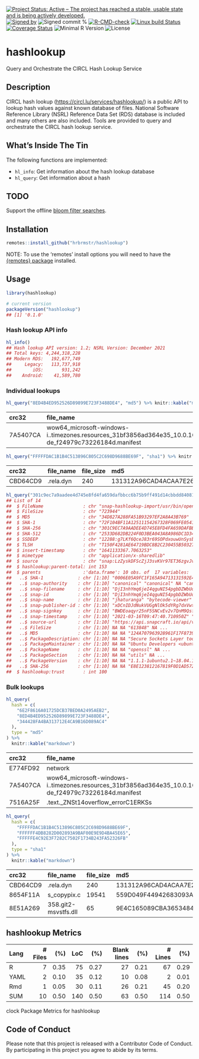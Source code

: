 
[![Project Status: Active – The project has reached a stable, usable
state and is being actively
developed.](https://www.repostatus.org/badges/latest/active.svg)](https://www.repostatus.org/#active)
[![Signed
by](https://img.shields.io/badge/Keybase-Verified-brightgreen.svg)](https://keybase.io/hrbrmstr)
![Signed commit
%](https://img.shields.io/badge/Signed_Commits-100%25-lightgrey.svg)
[![R-CMD-check](https://github.com/hrbrmstr/hashlookup/workflows/R-CMD-check/badge.svg)](https://github.com/hrbrmstr/hashlookup/actions?query=workflow%3AR-CMD-check)
[![Linux build
Status](https://travis-ci.org/hrbrmstr/hashlookup.svg?branch=master)](https://travis-ci.org/hrbrmstr/hashlookup)
[![Coverage
Status](https://codecov.io/gh/hrbrmstr/hashlookup/branch/master/graph/badge.svg)](https://codecov.io/gh/hrbrmstr/hashlookup)
![Minimal R
Version](https://img.shields.io/badge/R%3E%3D-3.6.0-blue.svg)
![License](https://img.shields.io/badge/License-MIT-blue.svg)

# hashlookup

Query and Orchestrate the CIRCL Hash Lookup Service

## Description

CIRCL hash lookup (<https://circl.lu/services/hashlookup/>) is a public
API to lookup hash values against known database of files. National
Software Reference Library (NSRL) Reference Data Set (RDS) database is
included and many others are also included. Tools are provided to query
and orchestrate the CIRCL hash lookup service.

## What’s Inside The Tin

The following functions are implemented:

-   `hl_info`: Get information about the hash lookup database
-   `hl_query`: Get information about a hash

## TODO

Support the offline [bloom filter
searches](https://circl.lu/services/hashlookup/#querying-hashlookup-without-online-queries).

## Installation

``` r
remotes::install_github("hrbrmstr/hashlookup")
```

NOTE: To use the ‘remotes’ install options you will need to have the
[{remotes} package](https://github.com/r-lib/remotes) installed.

## Usage

``` r
library(hashlookup)

# current version
packageVersion("hashlookup")
## [1] '0.1.0'
```

### Hash lookup API info

``` r
hl_info()
## Hash lookup API version: 1.2; NSRL Version: December 2021
## Total keys: 4,244,318,228
## Modern RDS:   192,677,749
##     Legacy:   113,737,918
##        iOS:       931,242
##    Android:    41,589,780
```

### Individual lookups

``` r
hl_query("8ED4B4ED952526D89899E723F3488DE4", "md5") %>% knitr::kable("markdown")
```

| crc32    | file_name                                                                                                      | file_size | md5                              | op_system_code | product_code | sha_1                                    | special_code | db              | insert_timestamp   | source |
|:---------|:---------------------------------------------------------------------------------------------------------------|:----------|:---------------------------------|:---------------|:-------------|:-----------------------------------------|:-------------|:----------------|:-------------------|:-------|
| 7A5407CA | wow64_microsoft-windows-i..timezones.resources_31bf3856ad364e35_10.0.16299.579_de-de_f24979c73226184d.manifest | 2520      | 8ED4B4ED952526D89899E723F3488DE4 | 362            | 190742       | 00000079FD7AAC9B2F9C988C50750E1F50B27EB5 |              | nsrl_modern_rds | 1638572532.3165467 | NSRL   |

``` r
hl_query("FFFFFDAC1B1B4C513896C805C2C698D9688BE69F", "sha1") %>% knitr::kable("markdown")
```

| crc32    | file_name | file_size | md5                              | op_system_code | product_code | sha_1                                    | special_code | db              | insert_timestamp   | source |
|:---------|:----------|:----------|:---------------------------------|:---------------|:-------------|:-----------------------------------------|:-------------|:----------------|:-------------------|:-------|
| CBD64CD9 | .rela.dyn | 240       | 131312A96CAD4ACAA7E2631A34A0D47C | 362            | 163709       | FFFFFDAC1B1B4C513896C805C2C698D9688BE69F |              | nsrl_modern_rds | 1638670863.3919017 | NSRL   |

``` r
hl_query("301c9ec7a9aadee4d745e8fd4fa659dafbbcc6b75b9ff491d14cbbdd840814e9", "sha256") %>% str()
## List of 14
##  $ FileName               : chr "snap-hashlookup-import/usr/bin/openssl"
##  $ FileSize               : chr "723944"
##  $ MD5                    : chr "34D827A288FA51B93297EF2A8A43B769"
##  $ SHA-1                  : chr "72F104BF11A12511154267328F069FE0541E841E"
##  $ SHA-256                : chr "301C9EC7A9AADEE4D745E8FD4FA659DAFBBCC6B75B9FF491D14CBBDD840814E9"
##  $ SHA-512                : chr "2533D682DB224F0D3BEA043A8A986DC1D341FBEFFD158CB97CD360190BE091F43CC6DBF07E6E985CC0DCE17ADC207A61AC9831BE9109920"| __truncated__
##  $ SSDEEP                 : chr "12288:g7LKf6QceJ83r69SOPdxouwUnSysbLY+YR2L7b+3l7E71rb/t:gsceJ83rESOlxJwUZsbLY+YR2Xa3l7E7"
##  $ TLSH                   : chr "T150F4281AE64719BDC8B2C230455B50327A31B945F332BF6B26C196311E42B1EA73FBE5"
##  $ insert-timestamp       : chr "1641133367.7063253"
##  $ mimetype               : chr "application/x-sharedlib"
##  $ source                 : chr "snap:LzZyskDFScZjJ3svKVr97ET36zgvJv27_303"
##  $ hashlookup:parent-total: int 153
##  $ parents                :'data.frame': 10 obs. of  17 variables:
##   ..$ SHA-1             : chr [1:10] "0006E05A9FC1F165A94713131592E4269DCB0B5D" "027EC67FDB1BCB3CA236FEAC0A47334ECE3F5BB0" "02ADDB9985B9F21F42072CEA4A3C1A97448C67AC" "05EAE0930E00C981FB9EE08BBA153CA6C310CB62" ...
##   ..$ snap-authority    : chr [1:10] "canonical" "canonical" NA "canonical" ...
##   ..$ snap-filename     : chr [1:10] "DjI3nhYmq6jeI4qguNI54pgbDZWbUo2N_52.snap" "bNNkzjNJvvbhGfm80hDhQTFdHzkfJEYB_4.snap" NA "AoHIZvYmMaLUOwSIY14G6RD36nnGpRq3_214.snap" ...
##   ..$ snap-id           : chr [1:10] "DjI3nhYmq6jeI4qguNI54pgbDZWbUo2N_52" "bNNkzjNJvvbhGfm80hDhQTFdHzkfJEYB_4" NA "AoHIZvYmMaLUOwSIY14G6RD36nnGpRq3_214" ...
##   ..$ snap-name         : chr [1:10] "jhaturanga" "bytecode-viewer" NA "cloudfprint" ...
##   ..$ snap-publisher-id : chr [1:10] "xDCnIDJdNukVUGgNlOk5dYRg7dxVwtOM" "DbgWP2gLdbVLZtWtjnQFZpnu8BGnqfob" NA "YF0blIQ11AAgIaVPKQSl87npE0GWZdNs" ...
##   ..$ snap-signkey      : chr [1:10] "BWDEoaqyr25nF5SNCvEv2v7QnM9QsfCc0PBMYD_i2NGSQ32EF2d4D0hqUel3m8ul" "BWDEoaqyr25nF5SNCvEv2v7QnM9QsfCc0PBMYD_i2NGSQ32EF2d4D0hqUel3m8ul" NA "BWDEoaqyr25nF5SNCvEv2v7QnM9QsfCc0PBMYD_i2NGSQ32EF2d4D0hqUel3m8ul" ...
##   ..$ snap-timestamp    : chr [1:10] "2021-03-16T09:47:40.710950Z" "2020-10-07T03:14:29.133097Z" NA "2019-07-09T04:22:45.935432Z" ...
##   ..$ source-url        : chr [1:10] "https://api.snapcraft.io/api/v1/snaps/download/DjI3nhYmq6jeI4qguNI54pgbDZWbUo2N_52.snap" "https://api.snapcraft.io/api/v1/snaps/download/bNNkzjNJvvbhGfm80hDhQTFdHzkfJEYB_4.snap" NA "https://api.snapcraft.io/api/v1/snaps/download/AoHIZvYmMaLUOwSIY14G6RD36nnGpRq3_214.snap" ...
##   ..$ FileSize          : chr [1:10] NA NA "613848" NA ...
##   ..$ MD5               : chr [1:10] NA NA "124A707963928961F17F873921B0DF13" NA ...
##   ..$ PackageDescription: chr [1:10] NA NA "Secure Sockets Layer toolkit - cryptographic utility\n This package is part of the OpenSSL project's implementa"| __truncated__ NA ...
##   ..$ PackageMaintainer : chr [1:10] NA NA "Ubuntu Developers <ubuntu-devel-discuss@lists.ubuntu.com>" NA ...
##   ..$ PackageName       : chr [1:10] NA NA "openssl" NA ...
##   ..$ PackageSection    : chr [1:10] NA NA "utils" NA ...
##   ..$ PackageVersion    : chr [1:10] NA NA "1.1.1-1ubuntu2.1~18.04.13" NA ...
##   ..$ SHA-256           : chr [1:10] NA NA "E8E123812167819F0D1AD572C85094F13369413A6E3D1127E4A786CC0A31FD0D" NA ...
##  $ hashlookup:trust       : int 100
```

### Bulk lookups

``` r
hl_query(
  hash = c(
    "6E2F8616A01725DCB37BED0A2495AEB2",
    "8ED4B4ED952526D89899E723F3488DE4",
    "344428FA4BA313712E4CA9B16D089AC4"
  ),
  type = "md5"
) %>% 
  knitr::kable("markdown")
```

| crc32    | file_name                                                                                                      | file_size | md5                              | op_system_code | product_code | sha_1                                    | special_code | db              | insert_timestamp   | source |
|:---------|:---------------------------------------------------------------------------------------------------------------|:----------|:---------------------------------|:---------------|:-------------|:-----------------------------------------|:-------------|:----------------|:-------------------|:-------|
| E774FD92 | network                                                                                                        | 7279      | 6E2F8616A01725DCB37BED0A2495AEB2 | 362            | 8321         | 00000903319A8CE18A03DFA22C07C6CA43602061 |              | nsrl_legacy     | 1638742519.950259  | NSRL   |
| 7A5407CA | wow64_microsoft-windows-i..timezones.resources_31bf3856ad364e35_10.0.16299.579_de-de_f24979c73226184d.manifest | 2520      | 8ED4B4ED952526D89899E723F3488DE4 | 362            | 190742       | 00000079FD7AAC9B2F9C988C50750E1F50B27EB5 |              | nsrl_modern_rds | 1638572532.3165467 | NSRL   |
| 7516A25F | .text.\_ZNSt14overflow_errorC1ERKSs                                                                            | 33        | 344428FA4BA313712E4CA9B16D089AC4 | 362            | 219181       | 0000001FFEF4BE312BAB534ECA7AEAA3E4684D85 |              | nsrl_modern_rds | 1638572532.3063858 | NSRL   |

``` r
hl_query(
  hash = c(
    "FFFFFDAC1B1B4C513896C805C2C698D9688BE69F",
    "FFFFFF4DB8282D002893A9BAF00E9E9D4BA45E65",
    "FFFFFE4C92E3F7282C7502F1734B243FA52326FB"
  ),
  type = "sha1"
) %>% 
  knitr::kable("markdown")
```

| crc32    | file_name            | file_size | md5                              | op_system_code | product_code | sha_1                                    | special_code | db              | insert_timestamp   | source | sha_256                                                          | ssdeep                                                           | tlsh                                                                     | tar_gname | tar_uname |
|:---------|:---------------------|:----------|:---------------------------------|:---------------|:-------------|:-----------------------------------------|:-------------|:----------------|:-------------------|:-------|:-----------------------------------------------------------------|:-----------------------------------------------------------------|:-------------------------------------------------------------------------|:----------|:----------|
| CBD64CD9 | .rela.dyn            | 240       | 131312A96CAD4ACAA7E2631A34A0D47C | 362            | 163709       | FFFFFDAC1B1B4C513896C805C2C698D9688BE69F |              | nsrl_modern_rds | 1638670863.3919017 | NSRL   | NA                                                               | NA                                                               | NA                                                                       | NA        | NA        |
| 8654F11A | s_copypix.c          | 19541     | 559D049F44942683093A91BA19D0AF54 | 362            | 223222       | FFFFFF4DB8282D002893A9BAF00E9E9D4BA45E65 |              | nsrl_modern_rds | 1638670863.4064765 | NSRL   | 9B87A913B5D14CE8538C36B26669080A2A12941EA4C3EE38B2A518D02CC43F3A | 384:02YscBUiSYpskdI83vt6HlEezrM3bzQhMhgCaX:93cBUMF3vYHlEez6bF3aX | T1779297589AFF31228485A4FAB7429C1E7307C12B978BAE547DCE93A45F80178D5F4BE0 | wheel     | root      |
| 8E51A269 | 358.git2-msvstfs.dll | 65        | 9E4C165089CBA3653484C3F23F1CBC67 | 362            | 201317       | FFFFFE4C92E3F7282C7502F1734B243FA52326FB |              | nsrl_modern_rds | 1638670863.3929653 | NSRL   | NA                                                               | NA                                                               | NA                                                                       | NA        | NA        |

## hashlookup Metrics

| Lang | # Files |  (%) | LoC |  (%) | Blank lines |  (%) | # Lines |  (%) |
|:-----|--------:|-----:|----:|-----:|------------:|-----:|--------:|-----:|
| R    |       7 | 0.35 |  75 | 0.27 |          27 | 0.21 |      67 | 0.29 |
| YAML |       2 | 0.10 |  35 | 0.12 |          10 | 0.08 |       2 | 0.01 |
| Rmd  |       1 | 0.05 |  30 | 0.11 |          26 | 0.21 |      45 | 0.20 |
| SUM  |      10 | 0.50 | 140 | 0.50 |          63 | 0.50 |     114 | 0.50 |

clock Package Metrics for hashlookup

## Code of Conduct

Please note that this project is released with a Contributor Code of
Conduct. By participating in this project you agree to abide by its
terms.
